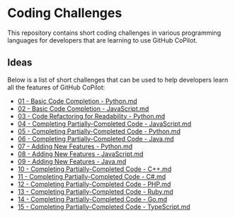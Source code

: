 # Coding Challenges

This repository contains short coding challenges in various programming languages for developers that are learning to use GitHub CoPilot.

## Ideas

Below is a list of short challenges that can be used to help developers learn all the features of GitHub CoPilot:
- [01 - Basic Code Completion - Python.md](challenges/01%20-%20Basic%20Code%20Completion%20-%20Python.md)
- [02 - Basic Code Completion - JavaScript.md](challenges/02%20-%20Basic%20Code%20Completion%20-%20JavaScript.md)
- [03 - Code Refactoring for Readability - Python.md](challenges/03%20-%20Code%20Refactoring%20for%20Readability%20-%20Python.md)
- [04 - Completing Partially-Completed Code - JavaScript.md](challenges/04%20-%20Completing%20Partially-Completed%20Code%20-%20JavaScript.md)
- [05 - Completing Partially-Completed Code - Python.md](challenges/05%20-%20Completing%20Partially-Completed%20Code%20-%20Python.md)
- [06 - Completing Partially-Completed Code - Java.md](challenges/06%20-%20Completing%20Partially-Completed%20Code%20-%20Java.md)
- [07 - Adding New Features - Python.md](challenges/07%20-%20Adding%20New%20Features%20-%20Python.md)
- [08 - Adding New Features - JavaScript.md](challenges/08%20-%20Adding%20New%20Features%20-%20JavaScript.md)
- [09 - Adding New Features - Java.md](challenges/09%20-%20Adding%20New%20Features%20-%20Java.md)
- [10 - Completing Partially-Completed Code - C++.md](challenges/10%20-%20Completing%20Partially-Completed%20Code%20-%20C%2B%2B.md)
- [11 - Completing Partially-Completed Code - C#.md](challenges/11%20-%20Completing%20Partially-Completed%20Code%20-%20C%23.md)
- [12 - Completing Partially-Completed Code - PHP.md](challenges/12%20-%20Completing%20Partially-Completed%20Code%20-%20PHP.md)
- [13 - Completing Partially-Completed Code - Ruby.md](challenges/13%20-%20Completing%20Partially-Completed%20Code%20-%20Ruby.md)
- [14 - Completing Partially-Completed Code - Go.md](challenges/14%20-%20Completing%20Partially-Completed%20Code%20-%20Go.md)
- [15 - Completing Partially-Completed Code - TypeScript.md](challenges/15%20-%20Completing%20Partially-Completed%20Code%20-%20TypeScript.md)


